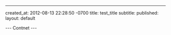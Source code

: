 ---
created_at: 2012-08-13 22:28:50 -0700
title: test_title
subtitle: 
published:
layout: default

--- Contnet ---


